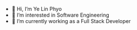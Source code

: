 - 👋 Hi, I’m Ye Lin Phyo
- 👀 I’m interested in Software Engineering
- 🌱 I’m currently working as a Full Stack Developer
<!--- - 💞️ I’m looking to collaborate on ...
- 📫 How to reach me ...
--->
<!---
Lin-smg/Lin-smg is a ✨ special ✨ repository because its `README.md` (this file) appears on your GitHub profile.
You can click the Preview link to take a look at your changes.
--->
